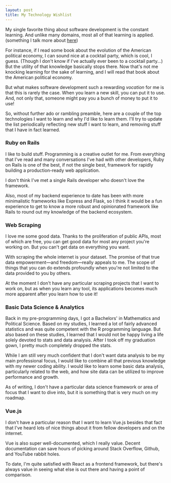 ```yaml
---
layout: post
title: My Technology Wishlist
---
```


My single favorite thing about software development is the constant learning. And unlike many domains, most all of that learning is applied. (something I talk more about [here](/blog/personal/2020/04/25/Why-I'm-Becoming-a-Developer.html#infinite-learning-opportunity))

For instance, if I read some book about the evolution of the American political economy, I can sound nice at a cocktail party, which is cool, I guess. (Though I don't know if I've actually ever been to a cocktail party...) But the utility of that knowledge basically stops there. Now that's not me knocking learning for the sake of learning, and I will read that book about the American political economy. 

But what makes software development such a rewarding *vocation* for me is that this is rarely the case. When you learn a new skill, you can put it to use. And, not only that, someone might pay you a bunch of money to put it to use! 

So, without further ado or rambling preamble, here are a couple of the top technologies I want to learn and why I'd like to learn them. I'll try to update the list periodically reflecting new stuff I want to learn, and removing stuff that I have in fact learned. 

<!--more-->

### Ruby on Rails 
I like to build stuff. Programming is a creative outlet for me. From everything that I've read and many conversations I've had with other developers, Ruby on Rails is one of the best, if not the single best, framework for rapidly building a production-ready web application. 

I don't think I've met a single Rails developer who doesn't love the framework.

Also, most of my backend experience to date has been with more minimalistic frameworks like Express and Flask, so I think it would be a fun experience to get to know a more robust and opinionated framework like Rails to round out my knowledge of the backend ecosystem. 

### Web Scraping
I love me some good data. Thanks to the proliferation of public APIs, most of which are free, you can get good data for most any project you're working on. But you can't get data on everything you want. 

With scraping the whole internet is your dataset. The promise of that true data empowerment—and freedom—really appeals to me. The scope of things that you can do extends profoundly when you're not limited to the data provided to you by others. 

At the moment I don't have any particular scraping projects that I want to work on, but as when you learn any tool, its applications becomes much more apparent after you learn how to use it! 

### Basic Data Science & Analytics
Back in my pre-programming days, I got a Bachelors' in Mathematics and Political Science. Based on my studies, I learned a lot of fairly advanced statistics and was quite competent with the R programming language.  But also based on these studies, I learned that I would not be happy living a life solely devoted to stats and data analysis. After I took off my graduation gown, I pretty much completely dropped the stats. 

While I am still very much confident that I don't want data analysis to be my main professional focus, I would like to combine all that previous knowledge with my newer coding ability. I would like to learn some basic data analysis, particularly related to the web, and how site data can be utilized to improve performance and growth. 

As of writing, I don't have a particular data science framework or area of focus that I want to dive into, but it is something that is very much on my roadmap. 

### Vue.js
I don't have a particular reason that I want to learn Vue.js besides that fact that I've heard lots of nice things about it from fellow developers and on the internet. 

Vue is also super well-documented, which I really value. Decent documentation can save hours of picking around Stack Overflow, Github, and YouTube rabbit holes. 

To date, I'm quite satisfied with React as a frontend framework, but there's always value in seeing what else is out there and having a point of comparison. 
